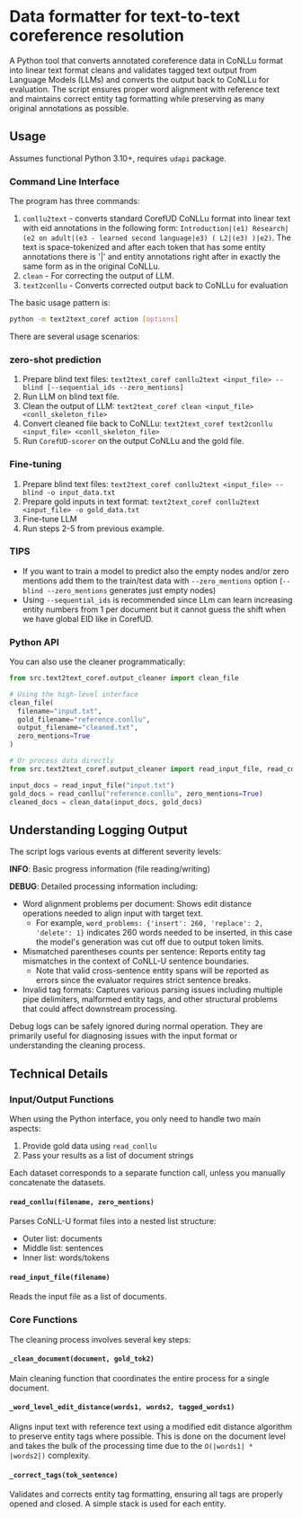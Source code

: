 # Data formatter for text-to-text coreference resolution

A Python tool that converts annotated coreference data in CoNLLu format into linear text format cleans and validates tagged text output from Language Models (LLMs) and converts the output back to CoNLLu for evaluation. The script ensures proper word alignment with reference text and maintains correct entity tag formatting while preserving as many original annotations as possible.

## Usage

Assumes functional Python 3.10+, requires `udapi` package.

### Command Line Interface

The program has three commands:
  1) `conllu2text` - converts standard CorefUD CoNLLu format into linear text with eid annotations in the following form: `Introduction|(e1) Research|(e2 on adult|(e3 - learned second language|e3) ( L2|(e3) )|e2)`. The text is space-tokenized and after each token that has some entity annotations there is '|' and entity annotations right after in exactly the same form as in the original CoNLLu. 
  2) `clean` - For correcting the output of LLM.
  3) `text2conllu` - Converts corrected output back to CoNLLu for evaluation

The basic usage pattern is:
```bash
python -m text2text_coref action [options]
```

There are several usage scenarios:

### zero-shot prediction

1) Prepare blind text files: `text2text_coref conllu2text <input_file> --blind [--sequential_ids --zero_mentions]`
2) Run LLM on blind text file.
3) Clean the output of LLM: `text2text_coref clean <input_file> <conll_skeleton_file>`
4) Convert cleaned file back to CoNLLu: `text2text_coref text2conllu <input_file> <conll_skeleton_file>`
5) Run `CorefUD-scorer` on the output CoNLLu and the gold file.

### Fine-tuning

1) Prepare blind text files: `text2text_coref conllu2text <input_file> --blind -o input_data.txt`
2) Prepare gold inputs in text format: `text2text_coref conllu2text <input_file> -o gold_data.txt`
3) Fine-tune LLM
4) Run steps 2-5 from previous example.


### TIPS

- If you want to train a model to predict also the empty nodes and/or zero mentions add them to the train/test data with `--zero_mentions` option (`--blind --zero_mentions` generates just empty nodes) 
- Using `--sequential_ids` is recommended since LLm can learn increasing entity numbers from 1 per document but it cannot guess the shift when we have global EID like in CorefUD.


### Python API

You can also use the cleaner programmatically:

```python
from src.text2text_coref.output_cleaner import clean_file

# Using the high-level interface
clean_file(
  filename="input.txt",
  gold_filename="reference.conllu",
  output_filename="cleaned.txt",
  zero_mentions=True
)

# Or process data directly
from src.text2text_coref.output_cleaner import read_input_file, read_conllu, clean_data

input_docs = read_input_file("input.txt")
gold_docs = read_conllu("reference.conllu", zero_mentions=True)
cleaned_docs = clean_data(input_docs, gold_docs)
```

## Understanding Logging Output

The script logs various events at different severity levels:

**INFO**: Basic progress information (file reading/writing)

**DEBUG**: Detailed processing information including:
- Word alignment problems per document: Shows edit distance operations needed to align input with target text.
    - For example, `word_problems: {'insert': 260, 'replace': 2, 'delete': 1}` indicates 260 words needed to be inserted, in this case the model's generation was cut off due to output token limits.
- Mismatched parentheses counts per sentence: Reports entity tag mismatches in the context of CoNLL-U sentence boundaries.
    - Note that valid cross-sentence entity spans will be reported as errors since the evaluator requires strict sentence breaks.
- Invalid tag formats: Captures various parsing issues including multiple pipe delimiters, malformed entity tags, and other structural problems that could affect downstream processing.

Debug logs can be safely ignored during normal operation. They are primarily useful for diagnosing issues with the input format or understanding the cleaning process.

## Technical Details

### Input/Output Functions

When using the Python interface, you only need to handle two main aspects:
1. Provide gold data using `read_conllu`
2. Pass your results as a list of document strings

Each dataset corresponds to a separate function call, unless you manually concatenate the datasets.

#### `read_conllu(filename, zero_mentions)`
Parses CoNLL-U format files into a nested list structure:
- Outer list: documents
- Middle list: sentences
- Inner list: words/tokens

#### `read_input_file(filename)`
Reads the input file as a list of documents.

### Core Functions

The cleaning process involves several key steps:

#### `_clean_document(document, gold_tok2)`
Main cleaning function that coordinates the entire process for a single document.

#### `_word_level_edit_distance(words1, words2, tagged_words1)`
Aligns input text with reference text using a modified edit distance algorithm to preserve entity tags where possible. This is done on the document level and takes the bulk of the processing time due to the `O(|words1| * |words2|)` complexity.

#### `_correct_tags(tok_sentence)`
Validates and corrects entity tag formatting, ensuring all tags are properly opened and closed. A simple stack is used for each entity.
